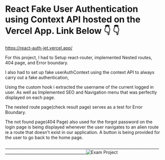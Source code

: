 # React Fake User Authentication using Context API hosted on the Vercel App. Link Below :point_down: :point_down: 
https://react-auth-jet.vercel.app/

For this project, I had to Setup react-router, implemented Nested routes, 404 page, and Error boundary.

I also had to set up fake userAuthContext using the context API to always carry out a fake authentication, 

Using the custom hook i extracted the username of the current logged in user. As well as Implemented SEO and Navigation menu that was perfectly displayed on each page.

The nested route page(check result page) serves as a test for Error Boundary.

The not found page(404 Page) also used for the forgot password on the login page is being displayed whenever the user navigates to an alien route ie a route that doesn't exist in our application. A button is being provided for the user to go back to the home page.

_______________________________________________________________________________________________________________________![Exam Project](https://user-images.githubusercontent.com/88034429/200088933-22b97c77-eb58-4ef4-9db1-a58a17774ccf.png)
